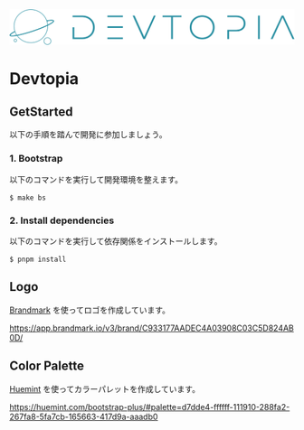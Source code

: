 <img src="docs/images/logo.png" alt="devtopia" />

# Devtopia

## GetStarted

以下の手順を踏んで開発に参加しましょう。

### 1. Bootstrap

以下のコマンドを実行して開発環境を整えます。

```shell
$ make bs
```

### 2. Install dependencies

以下のコマンドを実行して依存関係をインストールします。

```shell
$ pnpm install
```

## Logo

[Brandmark](https://app.brandmark.io/) を使ってロゴを作成しています。

https://app.brandmark.io/v3/brand/C933177AADEC4A03908C03C5D824AB0D/

## Color Palette

[Huemint](https://huemint.com/) を使ってカラーパレットを作成しています。

https://huemint.com/bootstrap-plus/#palette=d7dde4-ffffff-111910-288fa2-267fa8-5fa7cb-165663-417d9a-aaadb0
